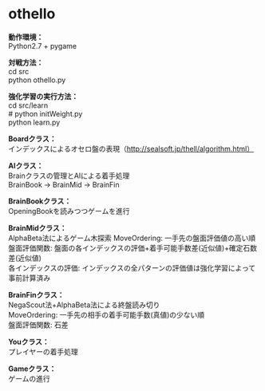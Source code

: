 # othello

<b>動作環境：</b><br>
Python2.7 + pygame

<b>対戦方法：</b><br>
cd src<br>
python othello.py<br>

<b>強化学習の実行方法：</b><br>
cd src/learn<br>
\# python initWeight.py<br>
python learn.py<br>

<b>Boardクラス：</b><br>
インデックスによるオセロ盤の表現（http://sealsoft.jp/thell/algorithm.html）<br>

<b>AIクラス：</b><br>
Brainクラスの管理とAIによる着手処理<br>
BrainBook -> BrainMid -> BrainFin<br>

<b>BrainBookクラス：</b><br>
OpeningBookを読みつつゲームを進行<br>

<b>BrainMidクラス：</b><br>
AlphaBeta法によるゲーム木探索
MoveOrdering: 一手先の盤面評価値の高い順<br>
盤面評価関数: 盤面の各インデックスの評価+着手可能手数差(近似値)+確定石数差(近似値)<br>
各インデックスの評価: インデックスの全パターンの評価値は強化学習によって事前計算済み<br>

<b>BrainFinクラス：</b><br>
NegaScout法+AlphaBeta法による終盤読み切り<br>
MoveOrdering: 一手先の相手の着手可能手数(真値)の少ない順<br>
盤面評価関数: 石差<br>

<b>Youクラス：</b><br>
プレイヤーの着手処理<br>

<b>Gameクラス：</b><br>
ゲームの進行<br>
